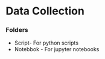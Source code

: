 # Data Collection
### Folders
- Script- For python scripts
- Notebbok - For jupyter notebooks

    
    


